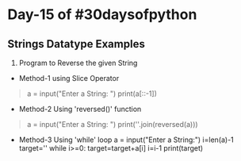 # Day-15 of #30daysofpython

## Strings Datatype Examples

1. Program to Reverse the given String

- Method-1 using Slice Operator
> a = input("Enter a String: ") print(a[::-1]) 

- Method-2 Using 'reversed()' function
> a = input("Enter a String: ") print(''.join(reversed(a)))

- Method-3 Using 'while' loop
a = input("Enter a String:")
i=len(a)-1
target=''
while i>=0:
    target=target+a[i]
    i=i-1
print(target)


